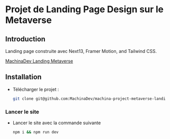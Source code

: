 # Projet de Landing Page Design sur le Metaverse 

## Introduction

Landing page construite avec Next13, Framer Motion, and Tailwind CSS.

[MachinaDev Landing Metaverse](https://machina-project-metaverse-landing.vercel.app/)

## Installation

- Télécharger le projet : 
	```bash
	git clone git@github.com:MachinaDev/machina-project-metaverse-landing.git && cd machina-project-metaverse-landing
	```
### Lancer le site

-  Lancer le site avec la commande suivante
	```bash
	npm i && npm run dev
	```